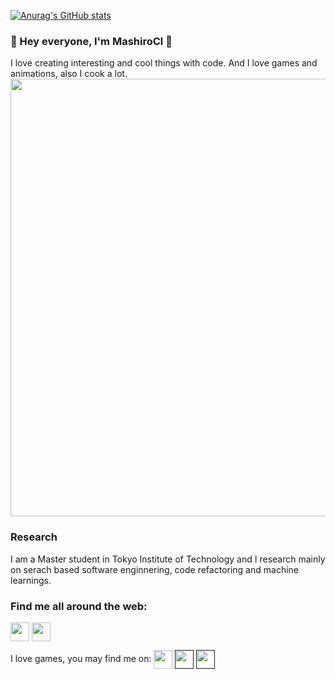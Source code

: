 [![Anurag's GitHub stats](https://github-readme-stats.vercel.app/api?username=mashirocl)](https://github.com/anuraghazra/github-readme-stats)

### 👋  Hey everyone, I'm MashiroCl 👋

<!--
**MashiroCl/MashiroCl** is a ✨ _special_ ✨ repository because its `README.md` (this file) appears on your GitHub profile.

Here are some ideas to get you started:

- 🔭 I’m currently working on ...
- 🌱 I’m currently learning ...
- 👯 I’m looking to collaborate on ...
- 🤔 I’m looking for help with ...
- 💬 Ask me about ...
- 📫 How to reach me: ...
- 😄 Pronouns: ...
- ⚡ Fun fact: ...
-->

I love creating interesting and cool things with code. And I love games and animations, also I cook a lot.
<img src="https://github.com/MashiroCl/MashiroCl/Images/fixbug.gif" width="700">



### Research
I am a Master student in Tokyo Institute of Technology and I research mainly on serach based software enginnering, code refactoring and machine learnings.

### Find me all around the web:
<p align="left">
<a href="https://blog.csdn.net/RikkaTakanashi" target="blank"><img align="center" src="https://github.com/MashiroCl/MashiroCl/socials/blog.png" alt="" height="30" /></a>
<a href="https://www.linkedin.com/in/lei-chen-a8a542227/" target="blank"><img align="center" src="https://github.com/MashiroCl/MashiroCl/socials/transparent-Linkedin-logo-icon.png" alt="" height="30" /></a>
</p>

I love games, you may find me on:
<a href="https://steamcommunity.com/profiles/76561198336093131" target="blank"><img align="center" src="https://github.com/MashiroCl/MashiroCl/Images/games/steam.png" height="30" /></a>
<a href=" " target="blank"><img align="center" src="https://github.com/MashiroCl/MashiroCl/Images/games/Apex.png" height="30" /></a> 
<a href="" target="blank"><img align="center" src="https://github.com/MashiroCl/MashiroCl/Images/games/RainbowSixSiege.png" height="30" /></a>


